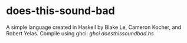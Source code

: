 # does-this-sound-bad
A simple language created in Haskell by Blake Le, Cameron Kocher, and Robert Yelas.
Compile using ghci: *ghci doesthissoundbad.hs*
